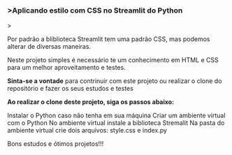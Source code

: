 <h3>>Aplicando estilo com CSS no Streamlit do Python</h3>>

<p>Por padrão a bliblioteca Streamlit tem uma padrão CSS, mas podemos alterar de diversas maneiras.</p>

</p>Neste projeto simples é necessário te um conhecimento em HTML e CSS para um melhor aproveitamento e testes.</p>

</p><b>Sinta-se a vontade</b> para contrinuir com este projeto ou realizar o clone do repositório e fazer os seus estudos e testes</p>

**Ao realizar o clone deste projeto, siga os passos abaixo:**

<a>Instalar o Python caso não tenha em sua máquina</a>
<a>Criar um ambiente virtual com o Python</a>
<a>No ambiente virtual instale a biblioteca Stremalit</a>
<a>Na pasta do ambiente virtual crie dois arquivos: style.css e index.py</a>

<p>Bons estudos e ótimos projetos!!!</p>
